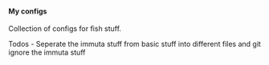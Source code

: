 #### My configs
Collection of configs for fish stuff.

Todos
	- Seperate the immuta stuff from basic stuff into different files and git ignore the immuta stuff
